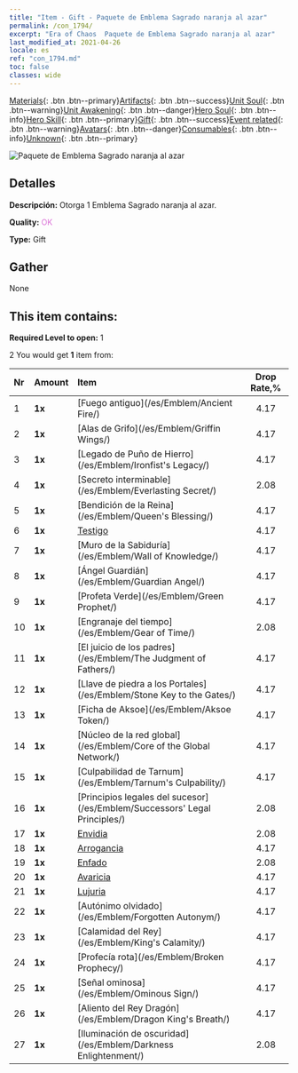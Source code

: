```yaml
---
title: "Item - Gift - Paquete de Emblema Sagrado naranja al azar"
permalink: /con_1794/
excerpt: "Era of Chaos  Paquete de Emblema Sagrado naranja al azar"
last_modified_at: 2021-04-26
locale: es
ref: "con_1794.md"
toc: false
classes: wide
---
```

 [Materials](/ItemsES/){: .btn .btn--primary}[Artifacts](/ItemsES/Artifacts/){: .btn .btn--success}[Unit Soul](/ItemsES/UnitSoul/){: .btn .btn--warning}[Unit Awakening](/ItemsES/UnitAwakening/){: .btn .btn--danger}[Hero Soul](/ItemsES/HeroSoul/){: .btn .btn--info}[Hero Skill](/ItemsES/HeroSkill/){: .btn .btn--primary}[Gift](/ItemsES/Gift/){: .btn .btn--success}[Event related](/ItemsES/Events/){: .btn .btn--warning}[Avatars](/ItemsES/Avatars/){: .btn .btn--danger}[Consumables](/ItemsES/Consumables/){: .btn .btn--info}[Unknown](/ItemsES/Unknown/){: .btn .btn--primary}

 ![Paquete de Emblema Sagrado naranja al azar](/images/t/i_907416.png)

## Detalles
 **Descripción:** Otorga 1 Emblema Sagrado naranja al azar.

 **Quality:** <span style="color: #DA70D6">OK</span>

 **Type:** Gift

## Gather

  None

## This item contains:

 **Required Level to open:** 1

 2 You would get **1** item  from:

  | Nr | Amount |     Item    | Drop Rate,% |
  |:---|:-------|:------------|:---------:|
  | 1 |  **1x** | [Fuego antiguo](/es/Emblem/Ancient Fire/) | 4.17 | 
  | 2 |  **1x** | [Alas de Grifo](/es/Emblem/Griffin Wings/) | 4.17 | 
  | 3 |  **1x** | [Legado de Puño de Hierro](/es/Emblem/Ironfist's Legacy/) | 4.17 | 
  | 4 |  **1x** | [Secreto interminable](/es/Emblem/Everlasting Secret/) | 2.08 | 
  | 5 |  **1x** | [Bendición de la Reina](/es/Emblem/Queen's Blessing/) | 4.17 | 
  | 6 |  **1x** | [Testigo](/es/Emblem/Witness/) | 4.17 | 
  | 7 |  **1x** | [Muro de la Sabiduría](/es/Emblem/Wall of Knowledge/) | 4.17 | 
  | 8 |  **1x** | [Ángel Guardián](/es/Emblem/Guardian Angel/) | 4.17 | 
  | 9 |  **1x** | [Profeta Verde](/es/Emblem/Green Prophet/) | 4.17 | 
  | 10 |  **1x** | [Engranaje del tiempo](/es/Emblem/Gear of Time/) | 2.08 | 
  | 11 |  **1x** | [El juicio de los padres](/es/Emblem/The Judgment of Fathers/) | 4.17 | 
  | 12 |  **1x** | [Llave de piedra a los Portales](/es/Emblem/Stone Key to the Gates/) | 4.17 | 
  | 13 |  **1x** | [Ficha de Aksoe](/es/Emblem/Aksoe Token/) | 4.17 | 
  | 14 |  **1x** | [Núcleo de la red global](/es/Emblem/Core of the Global Network/) | 4.17 | 
  | 15 |  **1x** | [Culpabilidad de Tarnum](/es/Emblem/Tarnum's Culpability/) | 4.17 | 
  | 16 |  **1x** | [Principios legales del sucesor](/es/Emblem/Successors' Legal Principles/) | 2.08 | 
  | 17 |  **1x** | [Envidia](/es/Emblem/Jealousy/) | 2.08 | 
  | 18 |  **1x** | [Arrogancia](/es/Emblem/Arrogance/) | 4.17 | 
  | 19 |  **1x** | [Enfado](/es/Emblem/Anger/) | 2.08 | 
  | 20 |  **1x** | [Avaricia](/es/Emblem/Greed/) | 4.17 | 
  | 21 |  **1x** | [Lujuria](/es/Emblem/Lust/) | 4.17 | 
  | 22 |  **1x** | [Autónimo olvidado](/es/Emblem/Forgotten Autonym/) | 4.17 | 
  | 23 |  **1x** | [Calamidad del Rey](/es/Emblem/King's Calamity/) | 4.17 | 
  | 24 |  **1x** | [Profecía rota](/es/Emblem/Broken Prophecy/) | 4.17 | 
  | 25 |  **1x** | [Señal ominosa](/es/Emblem/Ominous Sign/) | 4.17 | 
  | 26 |  **1x** | [Aliento del Rey Dragón](/es/Emblem/Dragon King's Breath/) | 4.17 | 
  | 27 |  **1x** | [Iluminación de oscuridad](/es/Emblem/Darkness Enlightenment/) | 2.08 | 
